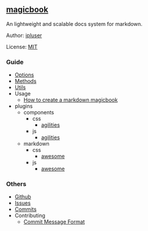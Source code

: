 ## [magicbook](#)
An lightweight and scalable docs system for markdown.

Author: [ipluser](https://github.com/ipluser)

License: [MIT](https://github.com/ipluser/magicbook/blob/gh-pages/LICENSE)

### Guide
- [Options](#public/doc/options.md)
- [Methods](#public/doc/methods.md)
- [Utils](#public/doc/utils.md)
- Usage
	- [How to create a markdown magicbook](#public/doc/usage/markdown.md)
- plugins
	- components
		- css
			- [agilities](#public/doc/plugins/components/css/agilities.md)
		- js
			- [agilities](#public/doc/plugins/components/js/agilities.md)
	- markdown
		- css
			- [awesome](#public/doc/plugins/markdown/css/awesome.md)
		- js
			- [awesome](#public/doc/plugins/markdown/js/awesome.md)

### Others
- [Github](https://github.com/ipluser/magicbook)
- [Issues](https://github.com/ipluser/magicbook/issues)
- [Commits](https://github.com/ipluser/magicbook/commits/gh-pages)
- Contributing
	- [Commit Message Format](https://github.com/angular/angular.js/blob/master/CONTRIBUTING.md#commit-message-format)
